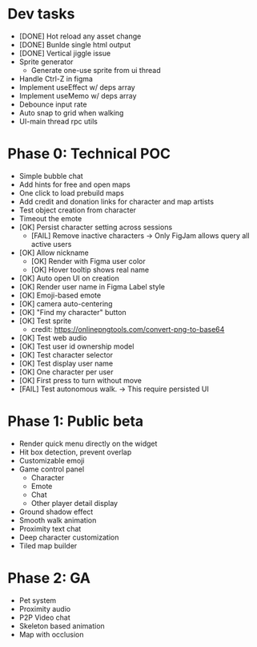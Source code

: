 # Dev tasks

- [DONE] Hot reload any asset change
- [DONE] Bunlde single html output
- [DONE] Vertical jiggle issue
- Sprite generator
  - Generate one-use sprite from ui thread
- Handle Ctrl-Z in figma
- Implement useEffect w/ deps array
- Implement useMemo w/ deps array
- Debounce input rate
- Auto snap to grid when walking
- UI-main thread rpc utils

# Phase 0: Technical POC

- Simple bubble chat
- Add hints for free and open maps
- One click to load prebuild maps
- Add credit and donation links for character and map artists
- Test object creation from character
- Timeout the emote
- [OK] Persist character setting across sessions
  - [FAIL] Remove inactive characters -> Only FigJam allows query all active users
- [OK] Allow nickname
  - [OK] Render with Figma user color
  - [OK] Hover tooltip shows real name
- [OK] Auto open UI on creation
- [OK] Render user name in Figma Label style
- [OK] Emoji-based emote
- [OK] camera auto-centering
- [OK] "Find my character" button
- [OK] Test sprite
  - credit: https://onlinepngtools.com/convert-png-to-base64
- [OK] Test web audio
- [OK] Test user id ownership model
- [OK] Test character selector
- [OK] Test display user name
- [OK] One character per user
- [OK] First press to turn without move
- [FAIL] Test autonomous walk. -> This require persisted UI

# Phase 1: Public beta

- Render quick menu directly on the widget
- Hit box detection, prevent overlap
- Customizable emoji
- Game control panel
  - Character
  - Emote
  - Chat
  - Other player detail display
- Ground shadow effect
- Smooth walk animation
- Proximity text chat
- Deep character customization
- Tiled map builder

# Phase 2: GA

- Pet system
- Proximity audio
- P2P Video chat
- Skeleton based animation
- Map with occlusion
